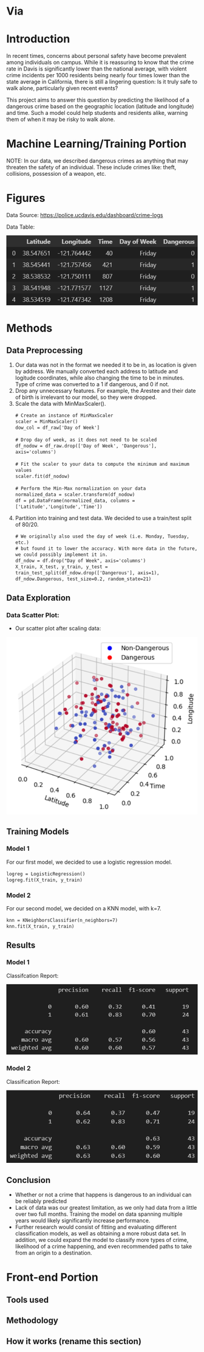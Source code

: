 # Via

# Introduction

In recent times, concerns about personal safety have become prevalent among individuals on campus. While it is reassuring to know that the crime rate in Davis is significantly lower than the national average, with violent crime incidents per 1000 residents being nearly four times lower than the state average in California, there is still a lingering question: Is it truly safe to walk alone, particularly given recent events?

This project aims to answer this question by predicting the likelihood of a dangerous crime based on the geographic location (latitude and longitude) and time. Such a model could help students and residents alike, warning them of when it may be risky to walk alone.

# Machine Learning/Training Portion

NOTE: In our data, we described dangerous crimes as anything that may threaten the safety of an individual. These include crimes like: theft, collisions, possession of a weapon, etc.


# Figures

Data Source: https://police.ucdavis.edu/dashboard/crime-logs

Data Table:

![Data Table](assets/raw_data_table.png)


# Methods

## Data Preprocessing

1. Our data was not in the format we needed it to be in, as location is given by address. We manually converted each address to latitude and logitude coordinates, while also changing the time to be in minutes. Type of crime was converted to a 1 if dangerous, and 0 if not.
2. Drop any unnecessary features. For example, the Arestee and their date of birth is irrelevant to our model, so they were dropped.
3. Scale the data with MinMaxScaler().
    ```
    # Create an instance of MinMaxScaler
    scaler = MinMaxScaler()
    dow_col = df_raw['Day of Week']

    # Drop day of week, as it does not need to be scaled
    df_nodow = df_raw.drop(['Day of Week', 'Dangerous'], axis='columns')

    # Fit the scaler to your data to compute the minimum and maximum values
    scaler.fit(df_nodow)

    # Perform the Min-Max normalization on your data
    normalized_data = scaler.transform(df_nodow)
    df = pd.DataFrame(normalized_data, columns = ['Latitude','Longitude','Time'])

    ```
4. Partition into training and test data. We decided to use a train/test split of 80/20.
    ```
    # We originally also used the day of week (i.e. Monday, Tuesday, etc.)
    # but found it to lower the accuracy. With more data in the future, we could possibly implement it in.
    df_ndow = df.drop("Day of Week", axis='columns')
    X_train, X_test, y_train, y_test = train_test_split(df_ndow.drop(['Dangerous'], axis=1), df_ndow.Dangerous, test_size=0.2, random_state=21)

    ```


## Data Exploration

### Data Scatter Plot:
- Our scatter plot after scaling data:

![Data Table](assets/data_scatter_plot.png)


## Training Models

### Model 1

For our first model, we decided to use a logistic regression model.
```
logreg = LogisticRegression()
logreg.fit(X_train, y_train)
```

### Model 2

For our second model, we decided on a KNN model, with k=7.
```
knn = KNeighborsClassifier(n_neighbors=7)
knn.fit(X_train, y_train)
```

## Results

### Model 1

Classifcation Report:

![Classification Report Model 1](assets/log_classification_report.png)

### Model 2

Classification Report:

![Classification Report Model 2](assets/knn_classification_report.png)


## Conclusion

- Whether or not a crime that happens is dangerous to an individual can be reliably predicted
- Lack of data was our greatest limitation, as we only had data from a little over two full months. Training the model on data spanning multiple years would likely significantly increase performance.
- Further research would consist of fitting and evaluating different classification models, as well as obtaining a more robust data set. In addition, we could expand the model to classify more types of crime, likelihood of a crime happening, and even recommended paths to take from an origin to a destination.

# Front-end Portion

## Tools used

## Methodology

## How it works (rename this section)
